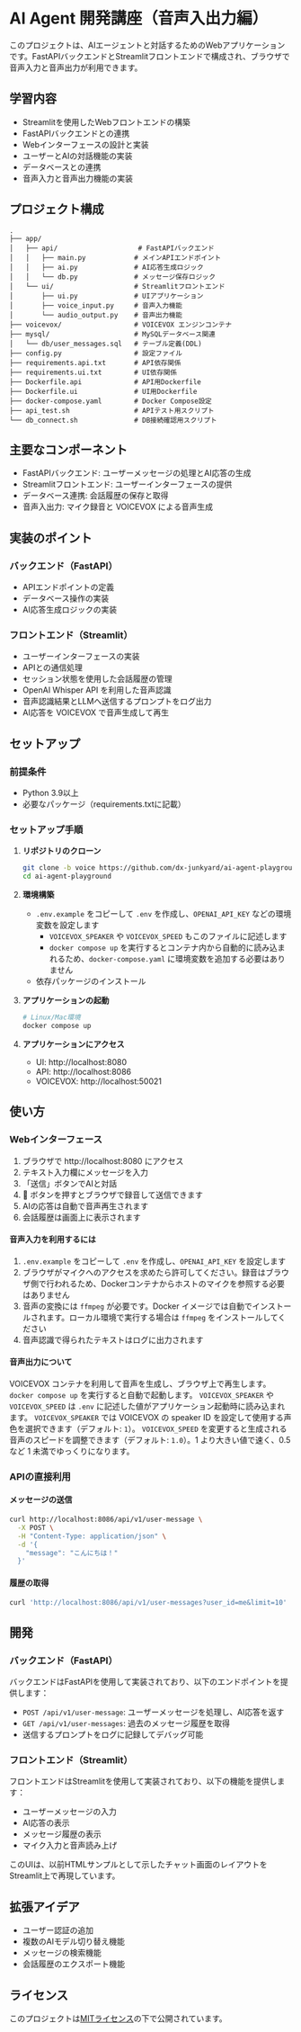 # AI Agent 開発講座（音声入出力編）

このプロジェクトは、AIエージェントと対話するためのWebアプリケーションです。FastAPIバックエンドとStreamlitフロントエンドで構成され、ブラウザで音声入力と音声出力が利用できます。

## 学習内容

- Streamlitを使用したWebフロントエンドの構築
- FastAPIバックエンドとの連携
- Webインターフェースの設計と実装
- ユーザーとAIの対話機能の実装
- データベースとの連携
- 音声入力と音声出力機能の実装

## プロジェクト構成

```
.
├── app/
│   ├── api/                    # FastAPIバックエンド
│   │   ├── main.py            # メインAPIエンドポイント
│   │   ├── ai.py              # AI応答生成ロジック
│   │   └── db.py              # メッセージ保存ロジック
│   └── ui/                    # Streamlitフロントエンド
│       ├── ui.py              # UIアプリケーション
│       ├── voice_input.py     # 音声入力機能
│       └── audio_output.py    # 音声出力機能
├── voicevox/                  # VOICEVOX エンジンコンテナ
├── mysql/                     # MySQLデータベース関連
│   └── db/user_messages.sql   # テーブル定義(DDL)
├── config.py                  # 設定ファイル
├── requirements.api.txt       # API依存関係
├── requirements.ui.txt        # UI依存関係
├── Dockerfile.api             # API用Dockerfile
├── Dockerfile.ui              # UI用Dockerfile
├── docker-compose.yaml        # Docker Compose設定
├── api_test.sh                # APIテスト用スクリプト
└── db_connect.sh              # DB接続確認用スクリプト
```

## 主要なコンポーネント

- FastAPIバックエンド: ユーザーメッセージの処理とAI応答の生成
- Streamlitフロントエンド: ユーザーインターフェースの提供
- データベース連携: 会話履歴の保存と取得
- 音声入出力: マイク録音と VOICEVOX による音声生成

## 実装のポイント

### バックエンド（FastAPI）
- APIエンドポイントの定義
- データベース操作の実装
- AI応答生成ロジックの実装

### フロントエンド（Streamlit）
- ユーザーインターフェースの実装
- APIとの通信処理
- セッション状態を使用した会話履歴の管理
 - OpenAI Whisper API を利用した音声認識
- 音声認識結果とLLMへ送信するプロンプトをログ出力
 - AI応答を VOICEVOX で音声生成して再生

## セットアップ

### 前提条件

- Python 3.9以上
- 必要なパッケージ（requirements.txtに記載）

### セットアップ手順

1. **リポジトリのクローン**
    ```bash
    git clone -b voice https://github.com/dx-junkyard/ai-agent-playground.git
    cd ai-agent-playground
    ```

2. **環境構築**
    - `.env.example` をコピーして `.env` を作成し、`OPENAI_API_KEY` などの環境変数を設定します
      - `VOICEVOX_SPEAKER` や `VOICEVOX_SPEED` もこのファイルに記述します
      - `docker compose up` を実行するとコンテナ内から自動的に読み込まれるため、`docker-compose.yaml` に環境変数を追加する必要はありません
    - 依存パッケージのインストール

3. **アプリケーションの起動**
    ```bash
    # Linux/Mac環境
    docker compose up
    ```

4. **アプリケーションにアクセス**
    - UI: http://localhost:8080
    - API: http://localhost:8086
    - VOICEVOX: http://localhost:50021

## 使い方

### Webインターフェース

1. ブラウザで http://localhost:8080 にアクセス
2. テキスト入力欄にメッセージを入力
3. 「送信」ボタンでAIと対話
4. 🎤 ボタンを押すとブラウザで録音して送信できます
5. AIの応答は自動で音声再生されます
6. 会話履歴は画面上に表示されます

#### 音声入力を利用するには

1. `.env.example` をコピーして `.env` を作成し、`OPENAI_API_KEY` を設定します
2. ブラウザがマイクへのアクセスを求めたら許可してください。録音はブラウザ側で行われるため、Dockerコンテナからホストのマイクを参照する必要はありません
3. 音声の変換には `ffmpeg` が必要です。Docker イメージでは自動でインストールされます。ローカル環境で実行する場合は `ffmpeg` をインストールしてください
4. 音声認識で得られたテキストはログに出力されます

#### 音声出力について
VOICEVOX コンテナを利用して音声を生成し、ブラウザ上で再生します。
`docker compose up` を実行すると自動で起動します。
`VOICEVOX_SPEAKER` や `VOICEVOX_SPEED` は `.env` に記述した値がアプリケーション起動時に読み込まれます。
`VOICEVOX_SPEAKER` では VOICEVOX の speaker ID を設定して使用する声色を選択できます（デフォルト: `1`）。
`VOICEVOX_SPEED` を変更すると生成される音声のスピードを調整できます（デフォルト: `1.0`）。1 より大きい値で速く、0.5 など 1 未満でゆっくりになります。

### APIの直接利用

#### メッセージの送信

```bash
curl http://localhost:8086/api/v1/user-message \
  -X POST \
  -H "Content-Type: application/json" \
  -d '{
    "message": "こんにちは！"
  }'
```

#### 履歴の取得

```bash
curl 'http://localhost:8086/api/v1/user-messages?user_id=me&limit=10'
```

## 開発

### バックエンド（FastAPI）

バックエンドはFastAPIを使用して実装されており、以下のエンドポイントを提供します：

- `POST /api/v1/user-message`: ユーザーメッセージを処理し、AI応答を返す
- `GET /api/v1/user-messages`: 過去のメッセージ履歴を取得
- 送信するプロンプトをログに記録してデバッグ可能

### フロントエンド（Streamlit）

フロントエンドはStreamlitを使用して実装されており、以下の機能を提供します：

- ユーザーメッセージの入力
- AI応答の表示
- メッセージ履歴の表示
- マイク入力と音声読み上げ

このUIは、以前HTMLサンプルとして示したチャット画面のレイアウトをStreamlit上で再現しています。

## 拡張アイデア

- ユーザー認証の追加
- 複数のAIモデル切り替え機能
- メッセージの検索機能
- 会話履歴のエクスポート機能

## ライセンス

このプロジェクトは[MITライセンス](LICENSE)の下で公開されています。
